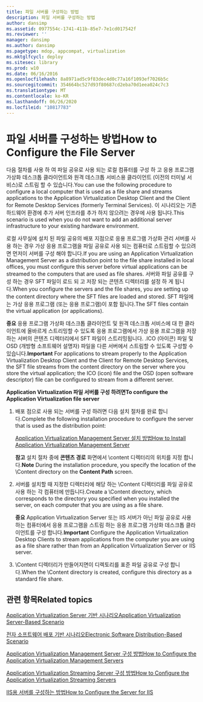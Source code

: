 ```yaml
---
title: 파일 서버를 구성하는 방법
description: 파일 서버를 구성하는 방법
author: dansimp
ms.assetid: 0977554c-1741-411b-85e7-7e1cd017542f
ms.reviewer: ''
manager: dansimp
ms.author: dansimp
ms.pagetype: mdop, appcompat, virtualization
ms.mktglfcycl: deploy
ms.sitesec: library
ms.prod: w10
ms.date: 06/16/2016
ms.openlocfilehash: 8a8971ad5c9f83dec4d0c77a16f1093ef7026b5c
ms.sourcegitcommit: 354664bc527d93f80687cd2eba70d1eea024c7c3
ms.translationtype: MT
ms.contentlocale: ko-KR
ms.lasthandoff: 06/26/2020
ms.locfileid: "10817783"
---
```

# <span data-ttu-id="24487-103">파일 서버를 구성하는 방법</span><span class="sxs-lookup"><span data-stu-id="24487-103">How to Configure the File Server</span></span>


<span data-ttu-id="24487-104">다음 절차를 사용 하 여 파일 공유로 사용 되는 로컬 컴퓨터를 구성 하 고 응용 프로그램 가상화 데스크톱 클라이언트와 원격 데스크톱 서비스용 클라이언트 (이전의 터미널 서비스)로 스트림 할 수 있습니다.</span><span class="sxs-lookup"><span data-stu-id="24487-104">You can use the following procedure to configure a local computer that is used as a file share and streams applications to the Application Virtualization Desktop Client and the Client for Remote Desktop Services (formerly Terminal Services).</span></span> <span data-ttu-id="24487-105">이 시나리오는 기존 하드웨어 환경에 추가 서버 인프라를 추가 하지 않으려는 경우에 사용 됩니다.</span><span class="sxs-lookup"><span data-stu-id="24487-105">This scenario is used when you do not want to add an additional server infrastructure to your existing hardware environment.</span></span>

<span data-ttu-id="24487-106">로컬 사무실에 설치 된 파일 공유의 배포 지점으로 응용 프로그램 가상화 관리 서버를 사용 하는 경우 가상 응용 프로그램을 파일 공유로 사용 되는 컴퓨터로 스트림할 수 있으려면 먼저이 서버를 구성 해야 합니다.</span><span class="sxs-lookup"><span data-stu-id="24487-106">If you are using an Application Virtualization Management Server as a distribution point to the file share installed in local offices, you must configure this server before virtual applications can be streamed to the computers that are used as file shares.</span></span> <span data-ttu-id="24487-107">서버와 파일 공유를 구성 하는 경우 SFT 파일이 로드 되 고 저장 되는 콘텐츠 디렉터리를 설정 하 게 됩니다.</span><span class="sxs-lookup"><span data-stu-id="24487-107">When you configure the servers and the file shares, you are setting up the content directory where the SFT files are loaded and stored.</span></span> <span data-ttu-id="24487-108">SFT 파일에는 가상 응용 프로그램 (또는 응용 프로그램)이 포함 됩니다.</span><span class="sxs-lookup"><span data-stu-id="24487-108">The SFT files contain the virtual application (or applications).</span></span>

<span data-ttu-id="24487-109">**중요**  응용 프로그램 가상화 데스크톱 클라이언트 및 원격 데스크톱 서비스에 대 한 클라이언트에 올바르게 스트리밍할 수 있도록 응용 프로그램에서 가상 응용 프로그램을 저장 하는 서버의 콘텐츠 디렉터리에서 SFT 파일이 스트리밍됩니다. .ICO (아이콘) 파일 및 OSD (개방형 소프트웨어 설명자) 파일을 다른 서버에서 스트림할 수 있도록 구성할 수 있습니다.</span><span class="sxs-lookup"><span data-stu-id="24487-109">**Important** For applications to stream properly to the Application Virtualization Desktop Client and the Client for Remote Desktop Services, the SFT file streams from the content directory on the server where you store the virtual application; the ICO (icon) file and the OSD (open software descriptor) file can be configured to stream from a different server.</span></span>

 

**<span data-ttu-id="24487-110">Application Virtualization 파일 서버를 구성 하려면</span><span class="sxs-lookup"><span data-stu-id="24487-110">To configure the Application Virtualization file server</span></span>**

1.  <span data-ttu-id="24487-111">배포 점으로 사용 되는 서버를 구성 하려면 다음 설치 절차를 완료 합니다.</span><span class="sxs-lookup"><span data-stu-id="24487-111">Complete the following installation procedure to configure the server that is used as the distribution point:</span></span>

    [<span data-ttu-id="24487-112">Application Virtualization Management Server 설치 방법</span><span class="sxs-lookup"><span data-stu-id="24487-112">How to Install Application Virtualization Management Server</span></span>](how-to-install-application-virtualization-management-server.md)

    <span data-ttu-id="24487-113">**참고**  설치 절차 중에 **콘텐츠 경로** 화면에서 \\content 디렉터리의 위치를 지정 합니다.</span><span class="sxs-lookup"><span data-stu-id="24487-113">**Note** During the installation procedure, you specify the location of the \\Content directory on the **Content Path** screen.</span></span>

     

2.  <span data-ttu-id="24487-114">서버를 설치할 때 지정한 디렉터리에 해당 하는 \\Content 디렉터리를 파일 공유로 사용 하는 각 컴퓨터에 만듭니다.</span><span class="sxs-lookup"><span data-stu-id="24487-114">Create a \\Content directory, which corresponds to the directory you specified when you installed the server, on each computer that you are using as a file share.</span></span>

    <span data-ttu-id="24487-115">**중요**  Application Virtualization Server 또는 IIS 서버가 아닌 파일 공유로 사용 하는 컴퓨터에서 응용 프로그램을 스트림 하는 응용 프로그램 가상화 데스크톱 클라이언트를 구성 합니다.</span><span class="sxs-lookup"><span data-stu-id="24487-115">**Important** Configure the Application Virtualization Desktop Clients to stream applications from the computer you are using as a file share rather than from an Application Virtualization Server or IIS server.</span></span>

     

3.  <span data-ttu-id="24487-116">\\Content 디렉터리가 만들어지면이 디렉토리를 표준 파일 공유로 구성 합니다.</span><span class="sxs-lookup"><span data-stu-id="24487-116">When the \\Content directory is created, configure this directory as a standard file share.</span></span>

## <span data-ttu-id="24487-117">관련 항목</span><span class="sxs-lookup"><span data-stu-id="24487-117">Related topics</span></span>


[<span data-ttu-id="24487-118">Application Virtualization Server 기반 시나리오</span><span class="sxs-lookup"><span data-stu-id="24487-118">Application Virtualization Server-Based Scenario</span></span>](application-virtualization-server-based-scenario.md)

[<span data-ttu-id="24487-119">전자 소프트웨어 배포 기반 시나리오</span><span class="sxs-lookup"><span data-stu-id="24487-119">Electronic Software Distribution-Based Scenario</span></span>](electronic-software-distribution-based-scenario.md)

[<span data-ttu-id="24487-120">Application Virtualization Management Server 구성 방법</span><span class="sxs-lookup"><span data-stu-id="24487-120">How to Configure the Application Virtualization Management Servers</span></span>](how-to-configure-the-application-virtualization-management-servers.md)

[<span data-ttu-id="24487-121">Application Virtualization Streaming Server 구성 방법</span><span class="sxs-lookup"><span data-stu-id="24487-121">How to Configure the Application Virtualization Streaming Servers</span></span>](how-to-configure-the-application-virtualization-streaming-servers.md)

[<span data-ttu-id="24487-122">IIS용 서버를 구성하는 방법</span><span class="sxs-lookup"><span data-stu-id="24487-122">How to Configure the Server for IIS</span></span>](how-to-configure-the-server-for-iis.md)

 

 





